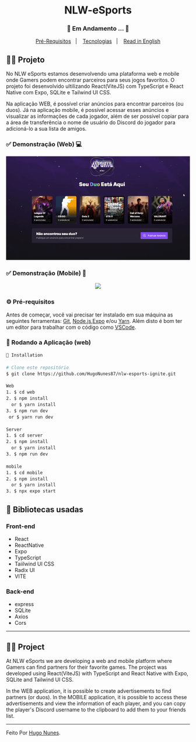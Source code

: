 <h1 align="center">
    NLW-eSports
</h1>
<h3 align="center"> 
  🚧  Em Andamento ...  🚧
</h3>

<p align="center">
  <a href="#-pré-requisitos">Pré-Requisitos</a>&nbsp;&nbsp;&nbsp;|&nbsp;&nbsp;&nbsp;
  <a href="#-bibliotecas-usadas">Tecnologias</a>&nbsp;&nbsp;&nbsp;|&nbsp;&nbsp;&nbsp;
  <a href="#-project">Read in English</a>
</p>

## 🧑‍💻 Projeto 

  No NLW eSports estamos desenvolvendo uma plataforma web e mobile onde Gamers podem encontrar parceiros para seus jogos favoritos.
  O projeto foi desenvolvido ultilizando React(ViteJS) com TypeScript e React Native com Expo, SQLite e Tailwind UI CSS.

  Na aplicação WEB, é possível criar anúncios para encontrar parceiros (ou duos). Já na aplicação mobile, 
  é possível acessar esses anúncios e visualizar as informações de cada jogador,
  além de ser possível copiar para a área de transferência o nome de usuário do Discord do jogador para adicioná-lo a sua lista de amigos.


  
 ### ✅ Demonstração (Web) 💻
<p align="center">
  <img src="web/.github/demonstration.gif"> 
</p>

 ### ✅ Demonstração (Mobile) 📲
<p align="center">
  <img src="web/.github/mobile.gif"> 
</p>


### ⚙ Pré-requisitos

Antes de começar, você vai precisar ter instalado em sua máquina as seguintes ferramentas:
[Git](https://git-scm.com), [Node.js](https://nodejs.org/en/),[Expo](https://docs.expo.dev/) e/ou [Yarn](https://yarnpkg.com/).
Além disto é bom ter um editor para trabalhar com o código como [VSCode](https://code.visualstudio.com/).


### 📗 Rodando a Aplicação (web)

```bash
📗 Installation

# Clone este repositório
$ git clone https://github.com/HugoNunes87/nlw-esports-ignite.git

Web
1. $ cd web
2. $ npm install 
  or $ yarn install
3. $ npm run dev 
 or $ yarn run dev

Server
1. $ cd server
2. $ npm install 
  or $ yarn install
3. $ npm run dev

mobile
1. $ cd mobile
2. $ npm install 
  or $ yarn install
3. $ npx expo start 
```

## 🚀 Bibliotecas usadas

### Front-end 
* React
* ReactNative
* Expo
* TypeScript
* Taiilwind UI CSS
* Radix UI
* VITE

### Back-end
* express
* SQLite
* Axios
* Cors

<hr/>

## 🧑‍💻 Project

   At NLW eSports we are developing a web and mobile platform where Gamers can find partners for their favorite games.
   The project was developed using React(ViteJS) with TypeScript and React Native with Expo, SQLite and Tailwind UI CSS.

   In the WEB application, it is possible to create advertisements to find partners (or duos). In the MOBILE application,
   it is possible to access these advertisements and view the information of each player,
   and you can copy the player's Discord username to the clipboard to add them to your friends list.



<hr/>

Feito Por [Hugo Nunes](https://www.linkedin.com/in/hugo-nunes-323a41164/).
